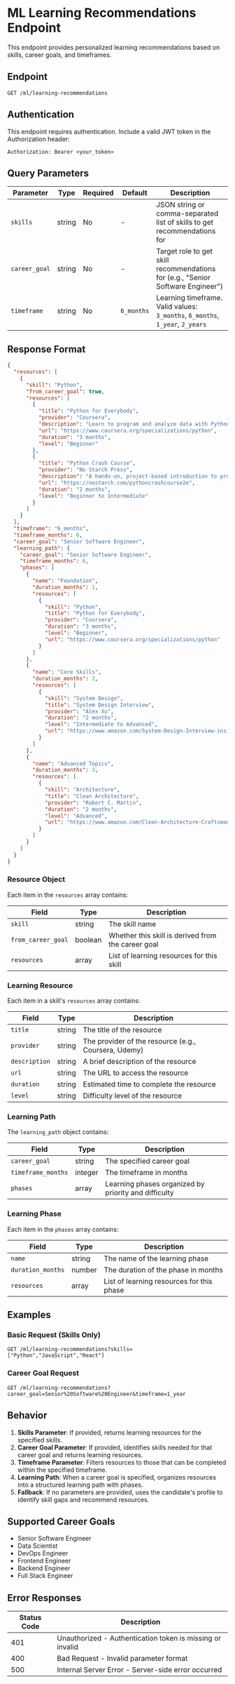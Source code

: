 # ML Learning Recommendations Endpoint

This endpoint provides personalized learning recommendations based on skills, career goals, and timeframes.

## Endpoint

```
GET /ml/learning-recommendations
```

## Authentication

This endpoint requires authentication. Include a valid JWT token in the Authorization header:

```
Authorization: Bearer <your_token>
```

## Query Parameters

| Parameter | Type | Required | Default | Description |
|-----------|------|----------|---------|-------------|
| `skills` | string | No | - | JSON string or comma-separated list of skills to get recommendations for |
| `career_goal` | string | No | - | Target role to get skill recommendations for (e.g., "Senior Software Engineer") |
| `timeframe` | string | No | `6_months` | Learning timeframe. Valid values: `3_months`, `6_months`, `1_year`, `2_years` |

## Response Format

```json
{
  "resources": [
    {
      "skill": "Python",
      "from_career_goal": true,
      "resources": [
        {
          "title": "Python for Everybody",
          "provider": "Coursera",
          "description": "Learn to program and analyze data with Python.",
          "url": "https://www.coursera.org/specializations/python",
          "duration": "3 months",
          "level": "Beginner"
        },
        {
          "title": "Python Crash Course",
          "provider": "No Starch Press",
          "description": "A hands-on, project-based introduction to programming.",
          "url": "https://nostarch.com/pythoncrashcourse2e",
          "duration": "2 months",
          "level": "Beginner to Intermediate"
        }
      ]
    }
  ],
  "timeframe": "6_months",
  "timeframe_months": 6,
  "career_goal": "Senior Software Engineer",
  "learning_path": {
    "career_goal": "Senior Software Engineer",
    "timeframe_months": 6,
    "phases": [
      {
        "name": "Foundation",
        "duration_months": 1,
        "resources": [
          {
            "skill": "Python",
            "title": "Python for Everybody",
            "provider": "Coursera",
            "duration": "3 months",
            "level": "Beginner",
            "url": "https://www.coursera.org/specializations/python"
          }
        ]
      },
      {
        "name": "Core Skills",
        "duration_months": 2,
        "resources": [
          {
            "skill": "System Design",
            "title": "System Design Interview",
            "provider": "Alex Xu",
            "duration": "2 months",
            "level": "Intermediate to Advanced",
            "url": "https://www.amazon.com/System-Design-Interview-insiders-Second/dp/B08CMF2CQF"
          }
        ]
      },
      {
        "name": "Advanced Topics",
        "duration_months": 3,
        "resources": [
          {
            "skill": "Architecture",
            "title": "Clean Architecture",
            "provider": "Robert C. Martin",
            "duration": "2 months",
            "level": "Advanced",
            "url": "https://www.amazon.com/Clean-Architecture-Craftsmans-Software-Structure/dp/0134494164"
          }
        ]
      }
    ]
  }
}
```

### Resource Object

Each item in the `resources` array contains:

| Field | Type | Description |
|-------|------|-------------|
| `skill` | string | The skill name |
| `from_career_goal` | boolean | Whether this skill is derived from the career goal |
| `resources` | array | List of learning resources for this skill |

### Learning Resource

Each item in a skill's `resources` array contains:

| Field | Type | Description |
|-------|------|-------------|
| `title` | string | The title of the resource |
| `provider` | string | The provider of the resource (e.g., Coursera, Udemy) |
| `description` | string | A brief description of the resource |
| `url` | string | The URL to access the resource |
| `duration` | string | Estimated time to complete the resource |
| `level` | string | Difficulty level of the resource |

### Learning Path

The `learning_path` object contains:

| Field | Type | Description |
|-------|------|-------------|
| `career_goal` | string | The specified career goal |
| `timeframe_months` | integer | The timeframe in months |
| `phases` | array | Learning phases organized by priority and difficulty |

### Learning Phase

Each item in the `phases` array contains:

| Field | Type | Description |
|-------|------|-------------|
| `name` | string | The name of the learning phase |
| `duration_months` | number | The duration of the phase in months |
| `resources` | array | List of learning resources for this phase |

## Examples

### Basic Request (Skills Only)

```
GET /ml/learning-recommendations?skills=["Python","JavaScript","React"]
```

### Career Goal Request

```
GET /ml/learning-recommendations?career_goal=Senior%20Software%20Engineer&timeframe=1_year
```

## Behavior

1. **Skills Parameter**: If provided, returns learning resources for the specified skills.
2. **Career Goal Parameter**: If provided, identifies skills needed for that career goal and returns learning resources.
3. **Timeframe Parameter**: Filters resources to those that can be completed within the specified timeframe.
4. **Learning Path**: When a career goal is specified, organizes resources into a structured learning path with phases.
5. **Fallback**: If no parameters are provided, uses the candidate's profile to identify skill gaps and recommend resources.

## Supported Career Goals

- Senior Software Engineer
- Data Scientist
- DevOps Engineer
- Frontend Engineer
- Backend Engineer
- Full Stack Engineer

## Error Responses

| Status Code | Description |
|-------------|-------------|
| 401 | Unauthorized - Authentication token is missing or invalid |
| 400 | Bad Request - Invalid parameter format |
| 500 | Internal Server Error - Server-side error occurred | 